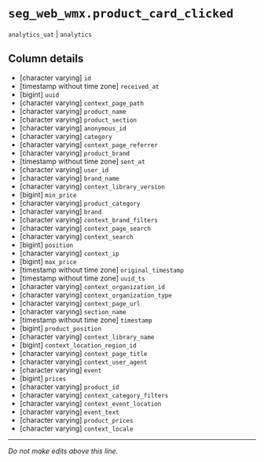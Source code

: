 # `seg_web_wmx.product_card_clicked`
`analytics_uat` | `analytics`

## Column details
* [character varying] `id`
* [timestamp without time zone] `received_at`
* [bigint]    `uuid`
* [character varying] `context_page_path`
* [character varying] `product_name`
* [character varying] `product_section`
* [character varying] `anonymous_id`
* [character varying] `category`
* [character varying] `context_page_referrer`
* [character varying] `product_brand`
* [timestamp without time zone] `sent_at`
* [character varying] `user_id`
* [character varying] `brand_name`
* [character varying] `context_library_version`
* [bigint]    `min_price`
* [character varying] `product_category`
* [character varying] `brand`
* [character varying] `context_brand_filters`
* [character varying] `context_page_search`
* [character varying] `context_search`
* [bigint]    `position`
* [character varying] `context_ip`
* [bigint]    `max_price`
* [timestamp without time zone] `original_timestamp`
* [timestamp without time zone] `uuid_ts`
* [character varying] `context_organization_id`
* [character varying] `context_organization_type`
* [character varying] `context_page_url`
* [character varying] `section_name`
* [timestamp without time zone] `timestamp`
* [bigint]    `product_position`
* [character varying] `context_library_name`
* [bigint]    `context_location_region_id`
* [character varying] `context_page_title`
* [character varying] `context_user_agent`
* [character varying] `event`
* [bigint]    `prices`
* [character varying] `product_id`
* [character varying] `context_category_filters`
* [character varying] `context_event_location`
* [character varying] `event_text`
* [character varying] `product_prices`
* [character varying] `context_locale`

-------------------------------------------------------------------------------
*Do not make edits above this line.*
